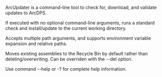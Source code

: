 ArcUpdater is a command-line tool to check for, download, and validate updates to ArcDPS.

If executed with no optional command-line arguments, runs a standard check and install/update to the current working directory.

Accepts multiple path arguments, and supports environment variable expansion and relative paths.

Moves existing assemblies to the Recycle Bin by default rather than deleting/overwriting. Can be overriden with the --del option.

Use command --help or -? for complete help information.
